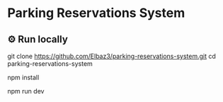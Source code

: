# Parking Reservations System

## ⚙️ Run locally


git clone https://github.com/Elbaz3/parking-reservations-system.git
cd parking-reservations-system

npm install

npm run dev


